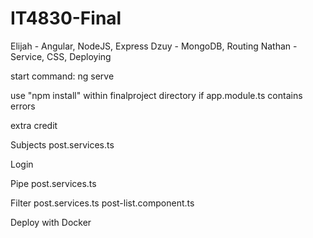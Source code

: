 # IT4830-Final

Elijah - Angular, NodeJS, Express
Dzuy - MongoDB, Routing
Nathan - Service, CSS, Deploying

start command: ng serve

use "npm install" within finalproject directory if app.module.ts contains errors

extra credit

Subjects
post.services.ts

Login

Pipe
post.services.ts

Filter
post.services.ts
post-list.component.ts

Deploy with Docker
